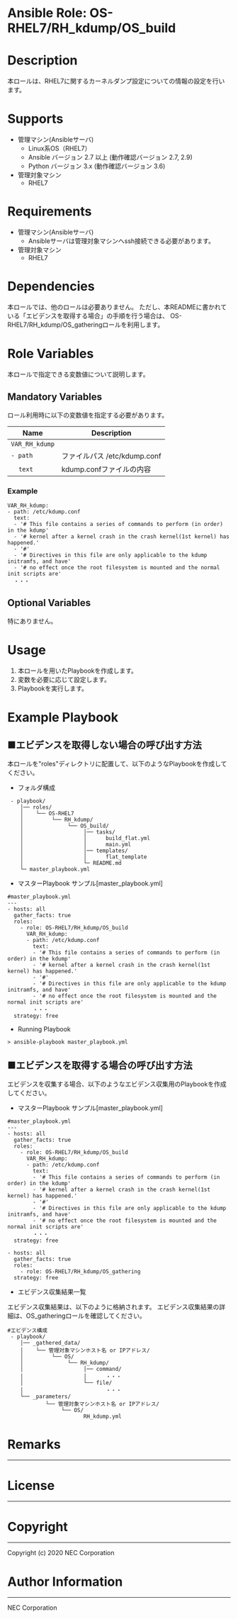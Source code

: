 Ansible Role: OS-RHEL7/RH_kdump/OS_build
=======================================================
# Description
本ロールは、RHEL7に関するカーネルダンプ設定についての情報の設定を行います。

# Supports
- 管理マシン(Ansibleサーバ)
  * Linux系OS（RHEL7）
  * Ansible バージョン 2.7 以上 (動作確認バージョン 2.7, 2.9)
  * Python バージョン 3.x  (動作確認バージョン 3.6)
- 管理対象マシン
  * RHEL7

# Requirements
- 管理マシン(Ansibleサーバ)
  * Ansibleサーバは管理対象マシンへssh接続できる必要があります。
- 管理対象マシン
  * RHEL7

# Dependencies

本ロールでは、他のロールは必要ありません。
ただし、本READMEに書かれている「エビデンスを取得する場合」の手順を行う場合は、
OS-RHEL7/RH_kdump/OS_gatheringロールを利用します。

# Role Variables

本ロールで指定できる変数値について説明します。

## Mandatory Variables

ロール利用時に以下の変数値を指定する必要があります。

| Name | Description | 
| ---- | ----------- | 
| `VAR_RH_kdump` | | 
| `- path` | ファイルパス /etc/kdump.conf | 
| &nbsp;&nbsp;&nbsp;&nbsp;`text` | kdump.confファイルの内容 | 

### Example
~~~
VAR_RH_kdump:
- path: /etc/kdump.conf
  text:
  - '# This file contains a series of commands to perform (in order) in the kdump'
  - '# kernel after a kernel crash in the crash kernel(1st kernel) has happened.'
  - '#'
  - '# Directives in this file are only applicable to the kdump initramfs, and have'
  - '# no effect once the root filesystem is mounted and the normal init scripts are'
  ・・・
~~~


## Optional Variables

特にありません。

# Usage

1. 本ロールを用いたPlaybookを作成します。
2. 変数を必要に応じて設定します。
3. Playbookを実行します。

# Example Playbook

## ■エビデンスを取得しない場合の呼び出す方法

本ロールを"roles"ディレクトリに配置して、以下のようなPlaybookを作成してください。

- フォルダ構成

~~~
 - playbook/
    │── roles/
    │    └── OS-RHEL7
    │         └── RH_kdump/
    │              └── OS_build/
    │                   │── tasks/
    │                   │      build_flat.yml
    │                   │      main.yml
    │                   │── templates/
    │                   │      flat_template
    │                   └─ README.md
    └─ master_playbook.yml
~~~

- マスターPlaybook サンプル[master_playbook.yml]

~~~
#master_playbook.yml
---
- hosts: all
  gather_facts: true
  roles:
    - role: OS-RHEL7/RH_kdump/OS_build
      VAR_RH_kdump:
      - path: /etc/kdump.conf
        text:
        - '# This file contains a series of commands to perform (in order) in the kdump'
        - '# kernel after a kernel crash in the crash kernel(1st kernel) has happened.'
        - '#'
        - '# Directives in this file are only applicable to the kdump initramfs, and have'
        - '# no effect once the root filesystem is mounted and the normal init scripts are'
        ・・・
  strategy: free
~~~

- Running Playbook

~~~
> ansible-playbook master_playbook.yml
~~~

## ■エビデンスを取得する場合の呼び出す方法

エビデンスを収集する場合、以下のようなエビデンス収集用のPlaybookを作成してください。  

- マスターPlaybook サンプル[master_playbook.yml]

~~~
#master_playbook.yml
---
- hosts: all
  gather_facts: true
  roles:
    - role: OS-RHEL7/RH_kdump/OS_build
      VAR_RH_kdump:
      - path: /etc/kdump.conf
        text:
        - '# This file contains a series of commands to perform (in order) in the kdump'
        - '# kernel after a kernel crash in the crash kernel(1st kernel) has happened.'
        - '#'
        - '# Directives in this file are only applicable to the kdump initramfs, and have'
        - '# no effect once the root filesystem is mounted and the normal init scripts are'
        ・・・
  strategy: free

- hosts: all
  gather_facts: true
  roles:
    - role: OS-RHEL7/RH_kdump/OS_gathering
  strategy: free
~~~

- エビデンス収集結果一覧

エビデンス収集結果は、以下のように格納されます。
エビデンス収集結果の詳細は、OS_gatheringロールを確認してください。

~~~
#エビデンス構成
 - playbook/
    │── _gathered_data/
    │    └── 管理対象マシンホスト名 or IPアドレス/
    │         └── OS/
    │              └── RH_kdump/
    │                   │── command/
    │                   │      ・・・
    │                   └── file/
    │                          ・・・
    └── _parameters/
            └── 管理対象マシンホスト名 or IPアドレス/
                 └── OS/
                        RH_kdump.yml
~~~

# Remarks
-------

# License
-------

# Copyright
---------
Copyright (c) 2020 NEC Corporation

# Author Information
------------------
NEC Corporation
